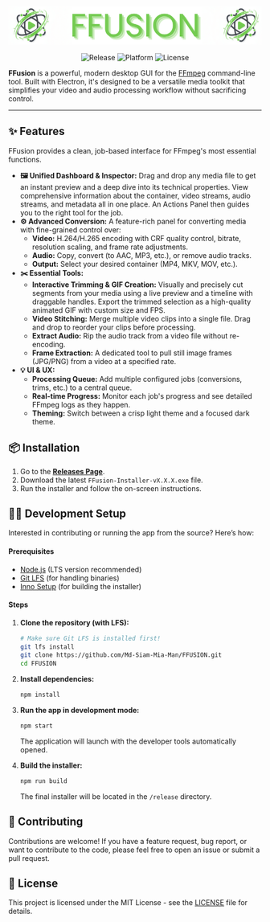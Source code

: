 <img src="./assets/Banner.png"></img>

<p align="center">
  <img alt="Release" src="https://img.shields.io/github/v/release/Md-Siam-Mia-Man/ffusion?style=for-the-badge">
  <img alt="Platform" src="https://img.shields.io/badge/platform-Windows-0078D6?style=for-the-badge">
  <img alt="License" src="https://img.shields.io/github/license/Md-Siam-Mia-Man/ffusion?style=for-the-badge&color=48bb78">
</p>

**FFusion** is a powerful, modern desktop GUI for the [FFmpeg](https://ffmpeg.org/) command-line tool. Built with Electron, it's designed to be a versatile media toolkit that simplifies your video and audio processing workflow without sacrificing control.

---

## ✨ Features

FFusion provides a clean, job-based interface for FFmpeg's most essential functions.

- **🖼️ Unified Dashboard & Inspector:** Drag and drop any media file to get an instant preview and a deep dive into its technical properties. View comprehensive information about the container, video streams, audio streams, and metadata all in one place. An Actions Panel then guides you to the right tool for the job.
- **⚙️ Advanced Conversion:** A feature-rich panel for converting media with fine-grained control over:
  - **Video:** H.264/H.265 encoding with CRF quality control, bitrate, resolution scaling, and frame rate adjustments.
  - **Audio:** Copy, convert (to AAC, MP3, etc.), or remove audio tracks.
  - **Output:** Select your desired container (MP4, MKV, MOV, etc.).
- **✂️ Essential Tools:**
  - **Interactive Trimming & GIF Creation:** Visually and precisely cut segments from your media using a live preview and a timeline with draggable handles. Export the trimmed selection as a high-quality animated GIF with custom size and FPS.
  - **Video Stitching:** Merge multiple video clips into a single file. Drag and drop to reorder your clips before processing.
  - **Extract Audio:** Rip the audio track from a video file without re-encoding.
  - **Frame Extraction:** A dedicated tool to pull still image frames (JPG/PNG) from a video at a specified rate.
- **💡 UI & UX:**
  - **Processing Queue:** Add multiple configured jobs (conversions, trims, etc.) to a central queue.
  - **Real-time Progress:** Monitor each job's progress and see detailed FFmpeg logs as they happen.
  - **Theming:** Switch between a crisp light theme and a focused dark theme.

## 📦 Installation

1.  Go to the [**Releases Page**](https://github.com/your-username/ffusion/releases).
2.  Download the latest `FFusion-Installer-vX.X.X.exe` file.
3.  Run the installer and follow the on-screen instructions.

## 👨‍💻 Development Setup

Interested in contributing or running the app from the source? Here’s how:

#### Prerequisites

- [Node.js](https://nodejs.org/) (LTS version recommended)
- [Git LFS](https://git-lfs.com) (for handling binaries)
- [Inno Setup](https://jrsoftware.org/isinfo.php) (for building the installer)

#### Steps

1.  **Clone the repository (with LFS):**

    ```bash
    # Make sure Git LFS is installed first!
    git lfs install
    git clone https://github.com/Md-Siam-Mia-Man/FFUSION.git
    cd FFUSION
    ```

2.  **Install dependencies:**

    ```bash
    npm install
    ```

3.  **Run the app in development mode:**

    ```bash
    npm start
    ```

    The application will launch with the developer tools automatically opened.

4.  **Build the installer:**
    ```bash
    npm run build
    ```
    The final installer will be located in the `/release` directory.

## 🤝 Contributing

Contributions are welcome! If you have a feature request, bug report, or want to contribute to the code, please feel free to open an issue or submit a pull request.

## 📜 License

This project is licensed under the MIT License - see the [LICENSE](LICENSE) file for details.
